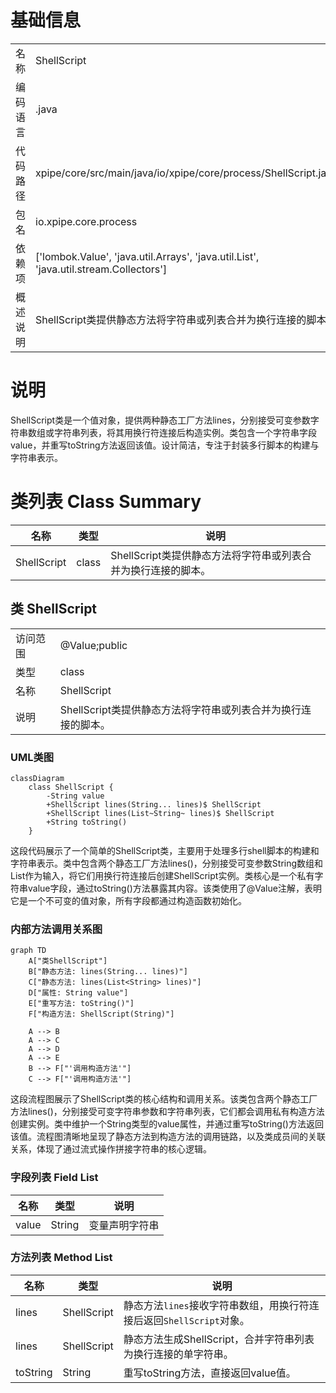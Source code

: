 # 基础信息

|      |      |
|------|------|
| 名称 | ShellScript |
| 编码语言 | .java |
| 代码路径 | xpipe/core/src/main/java/io/xpipe/core/process/ShellScript.java |
| 包名 | io.xpipe.core.process |
| 依赖项 | ['lombok.Value', 'java.util.Arrays', 'java.util.List', 'java.util.stream.Collectors'] |
| 概述说明 | ShellScript类提供静态方法将字符串或列表合并为换行连接的脚本。 |

# 说明

ShellScript类是一个值对象，提供两种静态工厂方法lines，分别接受可变参数字符串数组或字符串列表，将其用换行符连接后构造实例。类包含一个字符串字段value，并重写toString方法返回该值。设计简洁，专注于封装多行脚本的构建与字符串表示。

# 类列表 Class Summary

| 名称   | 类型  | 说明 |
|-------|------|-------------|
| ShellScript | class | ShellScript类提供静态方法将字符串或列表合并为换行连接的脚本。 |



## 类 ShellScript

|      |      |
|------|------|
| 访问范围 | @Value;public |
| 类型 | class |
| 名称 | ShellScript |
| 说明 | ShellScript类提供静态方法将字符串或列表合并为换行连接的脚本。 |


### UML类图

```mermaid
classDiagram
    class ShellScript {
        -String value
        +ShellScript lines(String... lines)$ ShellScript
        +ShellScript lines(List~String~ lines)$ ShellScript
        +String toString()
    }
```

这段代码展示了一个简单的ShellScript类，主要用于处理多行shell脚本的构建和字符串表示。类中包含两个静态工厂方法lines()，分别接受可变参数String数组和List<String>作为输入，将它们用换行符连接后创建ShellScript实例。类核心是一个私有字符串value字段，通过toString()方法暴露其内容。该类使用了@Value注解，表明它是一个不可变的值对象，所有字段都通过构造函数初始化。


### 内部方法调用关系图

```mermaid
graph TD
    A["类ShellScript"]
    B["静态方法: lines(String... lines)"]
    C["静态方法: lines(List<String> lines)"]
    D["属性: String value"]
    E["重写方法: toString()"]
    F["构造方法: ShellScript(String)"]
    
    A --> B
    A --> C
    A --> D
    A --> E
    B --> F["'调用构造方法'"]
    C --> F["'调用构造方法'"]
```

这段流程图展示了ShellScript类的核心结构和调用关系。该类包含两个静态工厂方法lines()，分别接受可变字符串参数和字符串列表，它们都会调用私有构造方法创建实例。类中维护一个String类型的value属性，并通过重写toString()方法返回该值。流程图清晰地呈现了静态方法到构造方法的调用链路，以及类成员间的关联关系，体现了通过流式操作拼接字符串的核心逻辑。

### 字段列表 Field List

| 名称  | 类型  | 说明 |
|-------|-------|------|
| value | String | 变量声明字符串 |

### 方法列表 Method List

| 名称  | 类型  | 说明 |
|-------|-------|------|
| lines | ShellScript | 静态方法`lines`接收字符串数组，用换行符连接后返回`ShellScript`对象。 |
| lines | ShellScript | 静态方法生成ShellScript，合并字符串列表为换行连接的单字符串。 |
| toString | String | 重写toString方法，直接返回value值。 |




